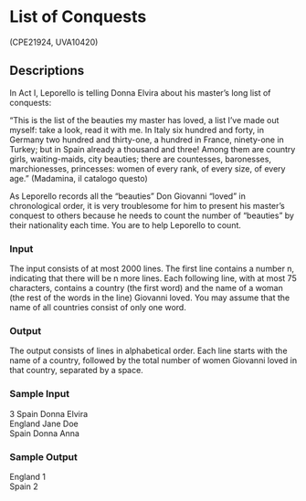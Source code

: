 # List of Conquests	

(CPE21924, UVA10420)

## Descriptions

In Act I, Leporello is telling Donna Elvira about his master’s long list of conquests:  

“This is the list of the beauties my master has loved, a list I’ve made out myself: take a look, read it with me. In Italy six hundred and forty, in Germany two hundred and thirty-one, a hundred in France, ninety-one in Turkey; but in Spain already a thousand and three! Among them are country girls, waiting-maids, city beauties; there are countesses, baronesses, marchionesses, princesses: women of every rank, of every size, of every age.” (Madamina, il catalogo questo)

As Leporello records all the “beauties” Don Giovanni “loved” in chronological order, it is very
troublesome for him to present his master’s conquest to others because he needs to count the number
of “beauties” by their nationality each time. You are to help Leporello to count.
### Input
The input consists of at most 2000 lines. The first line contains a number n, indicating that there will be n more lines. Each following line, with at most 75 characters, contains a country (the first word) and the name of a woman (the rest of the words in the line) Giovanni loved. You may assume that the name of all countries consist of only one word.
### Output
The output consists of lines in alphabetical order. Each line starts with the name of a country, followed by the total number of women Giovanni loved in that country, separated by a space.
### Sample Input
3
Spain Donna Elvira  
England Jane Doe  
Spain Donna Anna  
### Sample Output
England 1  
Spain 2  
